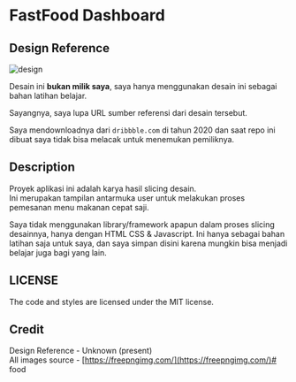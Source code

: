 # FastFood Dashboard

## Design Reference

![design](https://user-images.githubusercontent.com/46664170/128390589-2bfbd3f1-f987-4ae4-a7e0-68633bc94420.jpg)

Desain ini **bukan milik saya**, saya hanya menggunakan desain ini sebagai bahan latihan belajar.

Sayangnya, saya lupa URL sumber referensi dari desain tersebut.

Saya mendownloadnya dari `dribbble.com` di tahun 2020 dan saat repo ini dibuat saya tidak bisa melacak untuk menemukan pemiliknya.

## Description
Proyek aplikasi ini adalah karya hasil slicing desain.\
Ini merupakan tampilan antarmuka user untuk melakukan proses pemesanan menu makanan cepat saji.

Saya tidak menggunakan library/framework apapun dalam proses slicing desainnya, hanya dengan HTML CSS & Javascript. Ini hanya sebagai bahan latihan saja untuk saya, dan saya simpan disini karena mungkin bisa menjadi belajar juga bagi yang lain.


## LICENSE
The code and styles are licensed under the MIT license.

## Credit
Design Reference - Unknown (present)\
All images source - [https://freepngimg.com/](https://freepngimg.com/)# food
